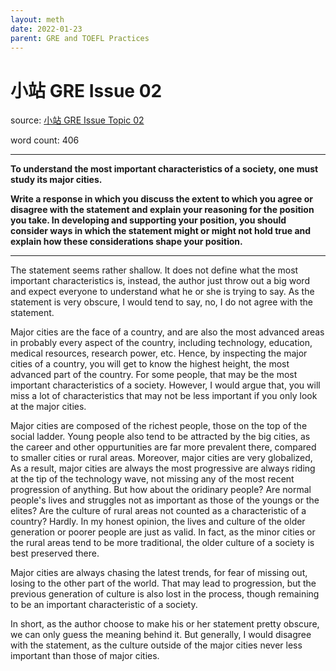 ```yaml
---
layout: meth
date: 2022-01-23
parent: GRE and TOEFL Practices
---
```

# 小站 GRE Issue 02
source: [小站 GRE Issue Topic 02](http://top.zhan.com/gre/write/issuereview-99529-279-4-400.html)

word count: 406

---
**To understand the most important characteristics of a society, one must study its major cities.**

**Write a response in which you discuss the extent to which you agree or disagree with the statement and explain your reasoning for the position you take. In developing and supporting your position, you should consider ways in which the statement might or might not hold true and explain how these considerations shape your position.**

---
The statement seems rather shallow. It does not define what the most important characteristics is, instead, the author just throw out a big word and expect everyone to understand what he or she is trying to say. As the statement is very obscure, I would tend to say, no, I do not agree with the statement.

Major cities are the face of a country, and are also the most advanced areas in probably every aspect of the country, including technology, education, medical resources, research power, etc. Hence, by inspecting the major cities of a country, you will get to know the highest height, the most advanced part of the country. For some people, that may be the most important characteristics of a society. However, I would argue that, you will miss a lot of characteristics that may not be less important if you only look at the major cities.

Major cities are composed of the richest people, those on the top of the social ladder. Young people also tend to be attracted by the big cities, as the career and other oppurtunities are far more prevalent there, compared to smaller cities or rural areas. Moreover, major cities are very globalized, As a result, major cities are always the most progressive are always riding at the tip of the technology wave, not missing any of the most recent progression of anything. But how about the oridinary people? Are normal people's lives and struggles not as important as those of the youngs or the elites? Are the culture of rural areas not counted as a characteristic of a country? Hardly. In my honest opinion, the lives and culture of the older generation or poorer people are just as valid. In fact, as the minor cities or the rural areas tend to be more traditional, the older culture of a society is best preserved there. 

Major cities are always chasing the latest trends, for fear of missing out, losing to the other part of the world. That may lead to progression, but the previous generation of culture is also lost in the process, though remaining to be an important characteristic of a society.

In short, as the author choose to make his or her statement pretty obscure, we can only guess the meaning behind it. But generally, I would disagree with the statement, as the culture outside of the major cities never less important than those of major cities.